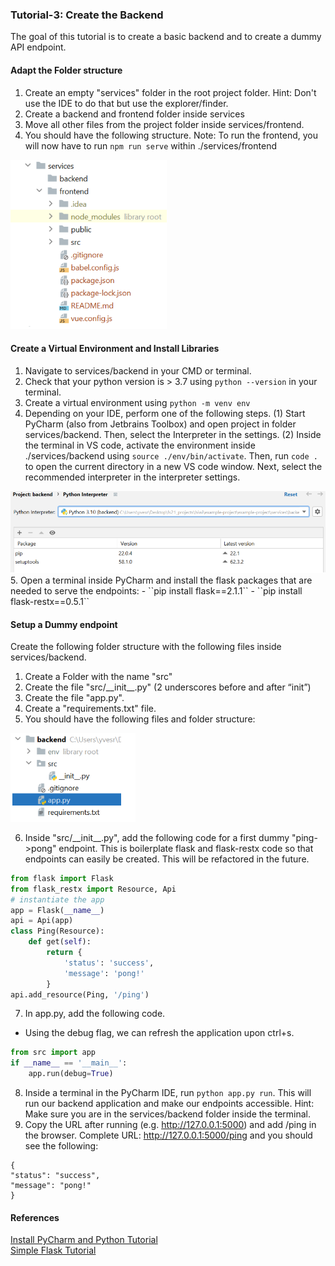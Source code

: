 
### Tutorial-3: Create the Backend
The goal of this tutorial is to create a basic backend and to create a dummy API endpoint.

#### Adapt the Folder structure
1. Create an empty "services" folder in the root project folder. Hint: Don't use the IDE to do that but use the explorer/finder.
2. Create a backend and frontend folder inside services
3. Move all other files from the project folder inside services/frontend.
4. You should have the following structure. Note: To run the frontend, you will now have to run ``npm run serve`` within ./services/frontend

<img src="3_folder_structure.PNG" alt="drawing" width="250"/>

#### Create a Virtual Environment and Install Libraries
1. Navigate to services/backend in your CMD or terminal.
2. Check that your python version is > 3.7 using ``python --version`` in your terminal.
3. Create a virtual environment using ``python -m venv env``
4. Depending on your IDE, perform one of the following steps.
    (1) Start PyCharm (also from Jetbrains Toolbox) and open project in folder services/backend. Then, select the Interpreter in the settings. (2) Inside the terminal in VS code, activate the environment inside ./services/backend using ``source ./env/bin/activate``. Then, run ``code .`` to open the current directory in a new VS code window. Next, select the recommended interpreter in the interpreter settings.
<img src="3_interpreter.PNG" alt="drawing" width="600"/>    
5. Open a terminal inside PyCharm and install the flask packages that are needed to serve the endpoints:
- ``pip install flask==2.1.1``
- ``pip install flask-restx==0.5.1``

#### Setup a Dummy endpoint
Create the following folder structure with the following files inside services/backend.
1. Create a Folder with the name "src"
2. Create the file "src/\_\_init\_\_.py" (2 underscores before and after “init”)
3. Create the file "app.py".
4. Create a "requirements.txt" file.
5. You should have the following files and folder structure:

<img src="3_backend_structure.PNG" alt="drawing" width="200"/>

6. Inside "src/\_\_init\_\_.py", add the following code for a first dummy "ping->pong" endpoint. This is boilerplate flask and flask-restx code so that endpoints can easily be created. This will be refactored in the future.
```python
from flask import Flask
from flask_restx import Resource, Api
# instantiate the app
app = Flask(__name__)
api = Api(app)
class Ping(Resource):
    def get(self):
        return {
            'status': 'success',
            'message': 'pong!'
        }
api.add_resource(Ping, '/ping')
```
7. In app.py, add the following code.
- Using the debug flag, we can refresh the application upon ctrl+s.
```python
from src import app
if __name__ == '__main__':
    app.run(debug=True)
```
8. Inside a terminal in the PyCharm IDE, run ```python app.py run```. This will run our backend application and make our endpoints accessible. Hint: Make sure you are in the services/backend folder inside the terminal.
9. Copy the URL after running (e.g. http://127.0.0.1:5000) and add /ping in the browser. Complete URL: http://127.0.0.1:5000/ping and you should see the following:
```
{
"status": "success",
"message": "pong!"
}
```
#### References
[Install PyCharm and Python Tutorial](https://www.youtube.com/watch?v=LzYNWme1W6Q)\
[Simple Flask Tutorial](https://www.youtube.com/watch?v=mqhxxeeTbu0)
